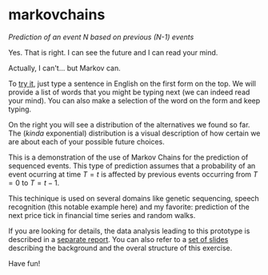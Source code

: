 # markovchains

_Prediction of an event N based on previous (N-1) events_

Yes. That is right. I can see the future and I can read your mind. 

Actually, I can't... but Markov can.

To [try it](https://jfaleiro.shinyapps.io/markovchains/), just type a sentence in English on the first form on the top. We will provide a list of words that you might be typing next (we can indeed read your mind). You can also make a selection of the word on the form and keep typing. 

On the right you will see a distribution of the alternatives we found so far. The (_kinda_ exponential) distribution is a visual description of how certain we are about each of your possible future choices.

This is a demonstration of the use of Markov Chains for the prediction of sequenced events. This type of prediction assumes that a probability of an event ocurring at time $T = t$ is affected by previous events  occurring from $T = 0$ to $T = t-1$. 

This techinique is used on several domains like genetic sequencing, speech recognition (this notable example here) and my favorite: prediction of the next price tick in financial time series and random walks. 

If you are looking for details, the data analysis leading to this prototype is described in a [separate report](http://rpubs.com/jfaleiro/text-prediction-preliminary-analysis). You can also refer to a [set of slides](http://rpubs.com/jfaleiro/markovchains) describing the background and the overal structure of this exercise.

Have fun!
